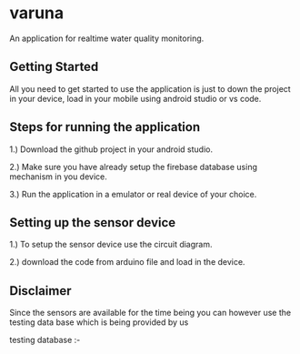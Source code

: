 # varuna

An application for realtime water quality monitoring.

## Getting Started

All you need to get started to use the application is just to down the project in your device,
load in your mobile using android studio or vs code.

## Steps for running the application
1.) Download the github project in your android studio.


2.) Make sure you have already setup the firebase database using mechanism in you device.


3.) Run the application in a emulator or real device of your choice.

## Setting up the sensor device 

1.) To setup the sensor device use the  circuit diagram.


2.) download the code from arduino file and load in the device.





## Disclaimer 

Since the sensors are available for the time being 
you can however use the testing data base which is being provided by us 

testing database :-

